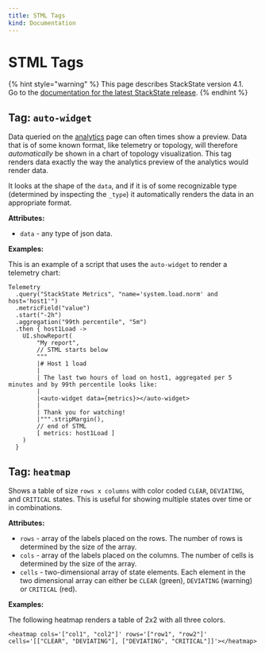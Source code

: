 ```yaml
---
title: STML Tags
kind: Documentation
---
```


# STML Tags

{% hint style="warning" %}
This page describes StackState version 4.1.  
Go to the [documentation for the latest StackState release](https://docs.stackstate.com/).
{% endhint %}

## Tag: `auto-widget`

Data queried on the [analytics](/use/analytics.md) page can often times show a preview. Data that is of some known format, like telemetry or topology, will therefore _automatically_ be shown in a chart of topology visualization. This tag renders data exactly the way the analytics preview of the analytics would render data.

It looks at the shape of the `data`, and if it is of some recognizable type \(determined by inspecting the `_type`\) it automatically renders the data in an appropriate format.

**Attributes:**

* `data` - any type of json data.

**Examples:**

This is an example of a script that uses the `auto-widget` to render a telemetry chart:

```text
Telemetry
  .query("StackState Metrics", "name='system.load.norm' and host='host1'")
  .metricField("value")
  .start("-2h")
  .aggregation("99th percentile", "5m")
  .then { host1Load ->
    UI.showReport(
        "My report",
        // STML starts below
        """
        |# Host 1 load
        |
        | The last two hours of load on host1, aggregated per 5 minutes and by 99th percentile looks like:
        |
        |<auto-widget data={metrics}></auto-widget>
        |
        | Thank you for watching!
        |""".stripMargin(),
        // end of STML
        [ metrics: host1Load ]
    )
  }
```

## Tag: `heatmap`

Shows a table of size `rows x columns` with color coded `CLEAR`, `DEVIATING`, and `CRITICAL` states. This is useful for showing multiple states over time or in combinations.

**Attributes:**

* `rows` - array of the labels placed on the rows. The number of rows is determined by the size of the array.
* `cols` - array of the labels placed on the columns. The number of cells is determined by the size of the array.
* `cells` - two-dimensional array of state elements. Each element in the two dimensional array can either be `CLEAR` \(green\), `DEVIATING` \(warning\) or `CRITICAL` \(red\).

**Examples:**

The following heatmap renders a table of 2x2 with all three colors.

```text
<heatmap cols='["col1", "col2"]' rows='["row1", "row2"]' cells='[["CLEAR", "DEVIATING"], ["DEVIATING", "CRITICAL"]]'></heatmap>
```

